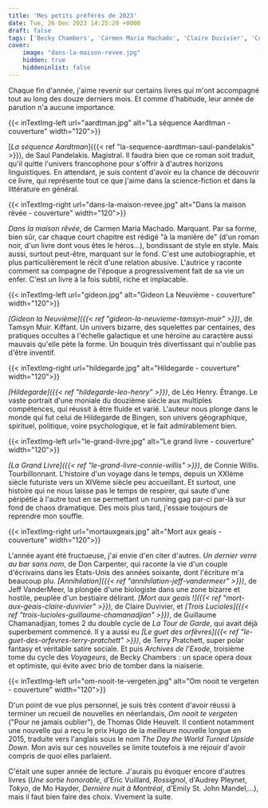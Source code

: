 ```yaml
---
title: 'Mes petits préférés de 2023'
date: Tue, 26 Dec 2023 14:25:20 +0000
draft: false
tags: ['Becky Chambers', 'Carmen Maria Machado', 'Claire Duvivier', 'Connie Willis', 'Disque-monde', 'Don Carpenter', 'Guillaume Chamanadjian', 'Jeff VanderMeer', 'La tour de garde', 'Léo Henry', 'Listes', 'Roman', 'Saul Pandelakis', 'SFFF', 'Tamsyn Muir', 'Terry Pratchett', 'Thomas Olde Heuvelt', 'Histoire']
cover: 
    image: "dans-la-maison-revee.jpg"
    hidden: true
    hiddeninlist: false
---
```


Chaque fin d'année, j'aime revenir sur certains livres qui m'ont accompagné tout au long des douze derniers mois. Et comme d'habitude, leur année de parution n'a aucune importance.

{{< inTextImg-left url="aardtman.jpg" alt="La séquence Aardtman - couverture" width="120">}} 

[_La séquence Aardtman_]({{< ref "la-sequence-aardtman-saul-pandelakis" >}}), de Saul Pandelakis. Magistral. Il faudra bien que ce roman soit traduit, qu'il quitte l'univers francophone pour s'offrir à d'autres horizons linguistiques. En attendant, je suis content d'avoir eu la chance de découvrir ce livre, qui représente tout ce que j'aime dans la science-fiction et dans la littérature en général.

{{< inTextImg-right url="dans-la-maison-revee.jpg" alt="Dans la maison rêvée - couverture" width="120">}} 

_Dans la maison rêvée_, de Carmen Maria Machado. Marquant. Par sa forme, bien sûr, car chaque court chapitre est rédigé "à la manière de" (d'un roman noir, d'un livre dont vous êtes le héros...), bondissant de style en style. Mais aussi, surtout peut-être, marquant sur le fond. C'est une autobiographie, et plus particulièrement le récit d'une relation abusive. L'autrice y raconte comment sa compagne de l'époque a progressivement fait de sa vie un enfer. C'est un livre à la fois subtil, riche et implacable.

{{< inTextImg-left url="gideon.jpg" alt="Gideon La Neuvième - couverture" width="120">}} 

_[Gideon la Neuvième]({{< ref "gideon-la-neuvieme-tamsyn-muir" >}})_, de Tamsyn Muir. Kiffant. Un univers bizarre, des squelettes par centaines, des pratiques occultes à l'échelle galactique et une héroïne au caractère aussi mauvais qu'elle pète la forme. Un bouquin très divertissant qui n'oublie pas d'être inventif.

{{< inTextImg-right url="hildegarde.jpg" alt="Hildegarde - couverture" width="120">}} 

_[Hildegarde]({{< ref "hildegarde-leo-henry" >}})_, de Léo Henry. Étrange. Le vaste portrait d'une moniale du douzième siècle aux multiples compétences, qui réussit à être fluide et varié. L'auteur nous plonge dans le monde qui fut celui de Hildegarde de Bingen, son univers géographique, spirituel, politique, voire psychologique, et le fait admirablement bien.

{{< inTextImg-left url="le-grand-livre.jpg" alt="Le grand livre - couverture" width="120">}} 

_[La Grand Livre]({{< ref "le-grand-livre-connie-willis" >}})_, de Connie Willis. Tourbillonnant. L'histoire d'un voyage dans le temps, depuis un XXIème siècle futuriste vers un XIVème siècle peu accueillant. Et surtout, une histoire qui ne nous laisse pas le temps de respirer, qui saute d'une péripétie à l'autre tout en se permettant un running gag par-ci par-là sur fond de chaos dramatique. Des mois plus tard, j'essaie toujours de reprendre mon souffle.

{{< inTextImg-right url="mortauxgeais.jpg" alt="Mort aux geais - couverture" width="120">}} 

L'année ayant été fructueuse, j'ai envie d'en citer d'autres. _Un dernier verre au bar sans nom_, de Don Carpenter, qui raconte la vie d'un couple d'écrivains dans les États-Unis des années soixante, dont l'écriture m'a beaucoup plu. _[Annihilation]({{< ref "annihilation-jeff-vandermeer" >}})_, de Jeff VanderMeer, la plongée d'une biologiste dans une zone bizarre et hostile, peuplée d'un bestiaire délirant. _[Mort aux geais !]({{< ref "mort-aux-geais-claire-duvivier" >}})_, de Claire Duvivier, et _[Trois Lucioles]({{< ref "trois-lucioles-guillaume-chamanadjian" >}})_, de Guillaume Chamanadjian, tomes 2 du double cycle de _La Tour de Garde_, qui avait déjà superbement commencé. Il y a aussi eu _[Le guet des orfèvres]({{< ref "le-guet-des-orfevres-terry-pratchett" >}})_, de Terry Pratchett, super polar fantasy et véritable satire sociale. Et puis _Archives de l'Exode_, troisième tome du cycle des _Voyageurs_, de Becky Chambers : un space opera doux et optimiste, qui évite avec brio de tomber dans la niaiserie.

{{< inTextImg-left url="om-nooit-te-vergeten.jpg" alt="Om nooit te vergeten - couverture" width="120">}} 

D'un point de vue plus personnel, je suis très content d'avoir réussi à terminer un recueil de nouvelles en néerlandais, _Om nooit te vergeten_ ("Pour ne jamais oublier"), de Thomas Olde Heuvelt. Il contient notamment une nouvelle qui a reçu le prix Hugo de la meilleure nouvelle longue en 2015, traduite vers l'anglais sous le nom _The Day the World Turned Upside Down_. Mon avis sur ces nouvelles se limite toutefois à me réjouir d'avoir compris de quoi elles parlaient.

C'était une super année de lecture. J'aurais pu évoquer encore d'autres livres (_Une sortie honorable_, d'Eric Vuillard, _Rossignol_, d'Audrey Pleynet, _Tokyo_, de Mo Hayder, _Dernière nuit à Montréal_, d'Emily St. John Mandel,...), mais il faut bien faire des choix. Vivement la suite.